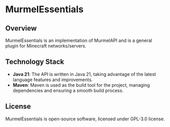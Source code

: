 # MurmelEssentials

## Overview
MurmelEssentials is an implementation of MurmelAPI and is a general plugin for Minecraft networks/servers.

## Technology Stack
- **Java 21**: The API is written in Java 21, taking advantage of the latest language features and improvements.
- **Maven**: Maven is used as the build tool for the project, managing dependencies and ensuring a smooth build process.

## License
MurmelEssentials is open-source software, licensed under GPL-3.0 license.